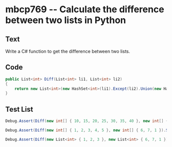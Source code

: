 # mbcp769 -- Calculate the difference between two lists in Python

## Text

Write a C# function to get the difference between two lists.

## Code

```csharp
public List<int> Diff(List<int> li1, List<int> li2) 
{
    return new List<int>(new HashSet<int>(li1).Except(li2).Union(new HashSet<int>(li2).Except(li1)));
}
```

## Test List

```csharp
Debug.Assert(Diff(new int[] { 10, 15, 20, 25, 30, 35, 40 }, new int[] { 25, 40, 35 }).SequenceEqual(new int[] { 10, 20, 30, 15 }));
```

```csharp
Debug.Assert(Diff(new int[] { 1, 2, 3, 4, 5 }, new int[] { 6, 7, 1 }).SequenceEqual(new int[] { 2, 3, 4, 5, 6, 7 }));
```

```csharp
Debug.Assert(Diff(new List<int> { 1, 2, 3 }, new List<int> { 6, 7, 1 }).SequenceEqual(new List<int> { 2, 3, 6, 7 }));
```
